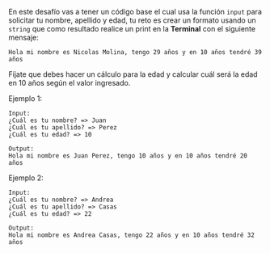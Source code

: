 En este desafío vas a tener un código base el cual usa la función `input` para solicitar tu nombre, apellido y edad, tu reto es crear un formato usando un `string` que como resultado realice un print en la **Terminal** con el siguiente mensaje:

```
Hola mi nombre es Nicolas Molina, tengo 29 años y en 10 años tendré 39 años
```

Fíjate que debes hacer un cálculo para la edad y calcular cuál será la edad en 10 años según el valor ingresado.

Ejemplo 1:

```
Input:
¿Cuál es tu nombre? => Juan
¿Cuál es tu apellido? => Perez
¿Cuál es tu edad? => 10

Output:
Hola mi nombre es Juan Perez, tengo 10 años y en 10 años tendré 20 años
```

Ejemplo 2:

```
Input:
¿Cuál es tu nombre? => Andrea
¿Cuál es tu apellido? => Casas
¿Cuál es tu edad? => 22

Output:
Hola mi nombre es Andrea Casas, tengo 22 años y en 10 años tendré 32 años
```